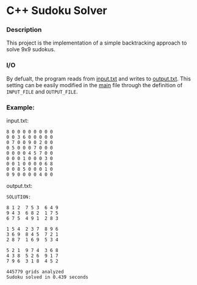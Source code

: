# C++ Sudoku Solver

### Description

This project is the implementation of a simple backtracking approach to solve 9x9 sudokus.

### I/O

By defualt, the program reads from [input.txt](/samples/input.txt) and writes to [output.txt](/samples/output.txt). This setting can be easily modified
in the [main](/src/main.cpp) file through the definition of ```INPUT_FILE``` and  ```OUTPUT_FILE```.

### Example:

input.txt:

```
8 0 0 0 0 0 0 0 0
0 0 3 6 0 0 0 0 0
0 7 0 0 9 0 2 0 0
0 5 0 0 0 7 0 0 0
0 0 0 0 4 5 7 0 0
0 0 0 1 0 0 0 3 0
0 0 1 0 0 0 0 6 8
0 0 8 5 0 0 0 1 0
0 9 0 0 0 0 4 0 0
```

output.txt:

```
SOLUTION:

8 1 2  7 5 3  6 4 9  
9 4 3  6 8 2  1 7 5  
6 7 5  4 9 1  2 8 3  

1 5 4  2 3 7  8 9 6  
3 6 9  8 4 5  7 2 1  
2 8 7  1 6 9  5 3 4  

5 2 1  9 7 4  3 6 8  
4 3 8  5 2 6  9 1 7  
7 9 6  3 1 8  4 5 2  

445779 grids analyzed
Sudoku solved in 0.439 seconds
```